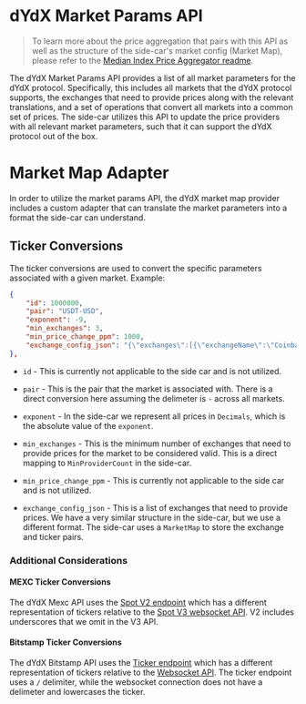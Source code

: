 # dYdX Market Params API

> To learn more about the price aggregation that pairs with this API as well as the structure of the side-car's market config (Market Map), please refer to the [Median Index Price Aggregator readme](../../../pkg/math/oracle/README.md).

The dYdX Market Params API provides a list of all market parameters for the dYdX protocol. Specifically, this includes all markets that the dYdX protocol supports, the exchanges that need to provide prices along with the relevant translations, and a set of operations that convert all markets into a common set of prices. The side-car utilizes this API to update the price providers with all relevant market parameters, such that it can support the dYdX protocol out of the box. 

# Market Map Adapter

In order to utilize the market params API, the dYdX market map provider includes a custom adapter that can translate the market parameters into a format the side-car can understand.

## Ticker Conversions

The ticker conversions are used to convert the specific parameters associated with a given market. Example:

```json
{
    "id": 1000000,
    "pair": "USDT-USD",
    "exponent": -9,
    "min_exchanges": 3,
    "min_price_change_ppm": 1000,
    "exchange_config_json": "{\"exchanges\":[{\"exchangeName\":\"CoinbasePro\",\"ticker\":\"BTC-USD\"}]}"
},
```

* `id` - This is currently not applicable to the side car and is not utilized.
* `pair` - This is the pair that the market is associated with. There is a direct conversion here assuming the delimeter is `-` across all markets.
* `exponent` - In the side-car we represent all prices in `Decimals`, which is the absolute value of the `exponent`.
* `min_exchanges` - This is the minimum number of exchanges that need to provide prices for the market to be considered valid. This is a direct mapping to `MinProviderCount` in the side-car.
* `min_price_change_ppm` - This is currently not applicable to the side car and is not utilized.

* `exchange_config_json` - This is a list of exchanges that need to provide prices. We have a very similar structure in the side-car, but we use a different format. The side-car uses a `MarketMap` to store the exchange and ticker pairs.


### Additional Considerations

#### MEXC Ticker Conversions

The dYdX Mexc API uses the [Spot V2 endpoint](https://mexcdevelop.github.io/apidocs/spot_v2_en/#ticker-information) which has a different representation of tickers relative to the [Spot V3 websocket API](https://mexcdevelop.github.io/apidocs/spot_v3_en/#miniticker). V2 includes underscores that we omit in the V3 API.

#### Bitstamp Ticker Conversions

The dYdX Bitstamp API uses the [Ticker endpoint](https://www.bitstamp.net/api/v2/ticker/) which has a different representation of tickers relative to the [Websocket API](https://www.bitstamp.net/websocket/v2/). The ticker endpoint uses a `/` delimiter, while the websocket connection does not have a delimeter and lowercases the ticker.


